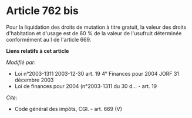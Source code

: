 # Article 762 bis

Pour la liquidation des droits de mutation à titre gratuit, la valeur des droits d'habitation et d'usage est de 60 % de la
valeur de l'usufruit déterminée conformément au I de l'article 669.

**Liens relatifs à cet article**

_Modifié par_:

  - Loi n°2003-1311 2003-12-30 art. 19 4° Finances pour 2004 JORF 31 décembre 2003
  - Loi de finances pour 2004 (n°2003-1311 du 30 d... - art. 19

_Cite_:

  - Code général des impôts, CGI. - art. 669 (V)
